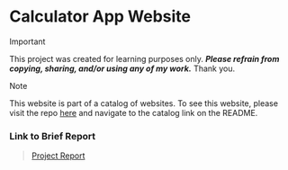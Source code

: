 # Calculator App Website

> [!IMPORTANT] 
> This project was created for learning purposes only. ***Please refrain from copying, sharing, and/or using any of my work.*** Thank you.

> [!NOTE]
> This website is part of a catalog of websites. To see this website, please visit the repo [here](https://github.com/Paulina004/Website-Catalog) and navigate to the catalog link on the README.

### Link to Brief Report
> [Project Report](p3report.pdf)
